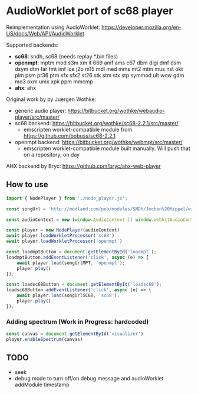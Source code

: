 # AudioWorklet port of sc68 player


Reimplementation using AudioWorklet: https://developer.mozilla.org/en-US/docs/Web/API/AudioWorklet

Supported backends:
- **sc68**: sndh, sc68 (needs replay *.bin files)
- **openmpt**: mptm mod s3m xm it 669 amf ams c67 dbm digi dmf dsm dsym dtm far fmt imf ice j2b m15 mdl med mms mt2 mtm mus nst okt plm psm pt36 ptm sfx sfx2 st26 stk stm stx stp symmod ult wow gdm mo3 oxm umx xpk ppm mmcmp
- **ahx**: ahx

Original work by by Juergen Wothke:
- generic audio player: https://bitbucket.org/wothke/webaudio-player/src/master/
- sc68 backend: https://bitbucket.org/wothke/sc68-2.2.1/src/master/
  - emscripten worklet-compatible module from https://github.com/bobuss/sc68-2.2.1
- openmpt backend: https://bitbucket.org/wothke/webmpt/src/master/
  - emscripten worklet-compatible module built manually. Will push that on a repository, on day

AHX backend by Bryc: https://github.com/bryc/ahx-web-player



## How to use

```javascript
import { NodePlayer } from './node_player.js';

const songUrl = 'http://modland.com/pub/modules/SNDH/Jochen%20Hippel/wings%20of%20death.sndh'

const audioContext = new (window.AudioContext || window.webkitAudioContext)();

const player = new NodePlayer(audioContext)
await player.loadWorkletProcessor('sc68')
await player.loadWorkletProcessor('openmpt')

const loadmptButton = document.getElementById('loadmpt');
loadmptButton.addEventListener('click', async (e) => {
    await player.load(songUrlMPT, 'openmpt');
    player.play()
});

const loadsc68Button = document.getElementById('loadsc68');
loadsc68Button.addEventListener('click', async (e) => {
    await player.load(songUrlSC68, 'sc68');
    player.play()
});

```


### Adding spectrum (Work in Progress: hardcoded)

```javascript
const canvas = document.getElementById('visualizer')
player.enableSpectrum(canvas)
```


## TODO
- seek
- debug mode to turn off/on debug message and audioWorklet addModule timestamp
